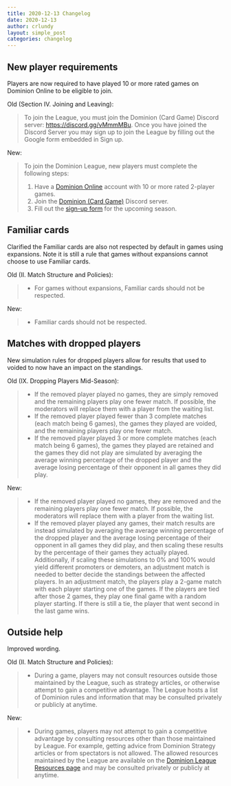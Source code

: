 ```yaml
---
title: 2020-12-13 Changelog
date: 2020-12-13
author: crlundy
layout: simple_post
categories: changelog
---
```

## New player requirements

Players are now required to have played 10 or more rated games on Dominion Online to be eligible to join.

Old (Section IV. Joining and Leaving):
> To join the League, you must join the Dominion (Card Game) Discord server: https://discord.gg/vMmmMBu. Once you have joined the Discord Server you may sign up to join the League by filling out the Google form embedded in Sign up.

New:
> To join the Dominion League, new players must complete the following steps:
> 1. Have a <a href="http://dominion.games">Dominion Online</a> account with 10 or more rated 2-player games.
> 2. Join the <a href="https://discord.gg/vMmmMBu">Dominion (Card Game)</a> Discord server.
> 3. Fill out the <a href="http://dominionleague.org/sign-ups">sign-up form</a> for the upcoming season.


## Familiar cards

Clarified the Familiar cards are also not respected by default in games using expansions. Note it is still a rule that games without expansions cannot choose to use Familiar cards.

Old (II. Match Structure and Policies):
> * For games without expansions, Familiar cards should not be respected.

New:
> * Familiar cards should not be respected.


## Matches with dropped players

New simulation rules for dropped players allow for results that used to voided to now have an impact on the standings.

Old (IX. Dropping Players Mid-Season):
> * If the removed player played no games, they are simply removed and the remaining players play one fewer match. If possible, the moderators will replace them with a player from the waiting list.
> * If the removed player played fewer than 3 complete matches (each match being 6 games), the games they played are voided, and the remaining players play one fewer match.
> * If the removed player played 3 or more complete matches (each match being 6 games), the games they played are retained and the games they did not play are simulated by averaging the average winning percentage of the dropped player and the average losing percentage of their opponent in all games they did play.

New:
> * If the removed player played no games, they are removed and the remaining players play one fewer match. If possible, the moderators will replace them with a player from the waiting list.
> * If the removed player played any games, their match results are instead simulated by averaging the average winning percentage of the dropped player and the average losing percentage of their opponent in all games they did play, and then scaling these results by the percentage of their games they actually played. Additionally, if scaling these simulations to 0% and 100% would yield different promoters or demoters, an adjustment match is needed to better decide the standings between the affected players. In an adjustment match, the players play a 2-game match with each player starting one of the games. If the players are tied after those 2 games, they play one final game with a random player starting. If there is still a tie, the player that went second in the last game wins.


## Outside help

Improved wording.

Old (II. Match Structure and Policies):
> * During a game, players may not consult resources outside those maintained by the League, such as strategy articles, or otherwise attempt to gain a competitive advantage. The League hosts a list of Dominion rules and information that may be consulted privately or publicly at anytime.

New:
> * During games, players may not attempt to gain a competitive advantage by consulting resources other than those maintained by League. For example, getting advice from Dominion Strategy articles or from spectators is not allowed. The allowed resources maintained by the League are available on the <a href="https://dominionleague.org/resources">Dominion League Resources page</a> and may be consulted privately or publicly at anytime.